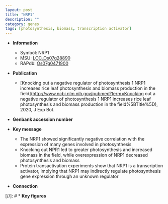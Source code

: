 ```yaml
---
layout: post
title: "NRP1"
description: ""
category: genes
tags: [photosynthesis, biomass, transcription activator]
---
```


* **Information**  
    + Symbol: NRP1  
    + MSU: [LOC_Os07g28890](http://rice.uga.edu/cgi-bin/ORF_infopage.cgi?orf=LOC_Os07g28890)  
    + RAPdb: [Os07g0471900](http://rapdb.dna.affrc.go.jp/viewer/gbrowse_details/irgsp1?name=Os07g0471900)  

* **Publication**  
    + [Knocking out a negative regulator of photosynthesis 1 NRP1 increases rice leaf photosynthesis and biomass production in the field](http://www.ncbi.nlm.nih.gov/pubmed?term=Knocking out a negative regulator of photosynthesis 1 NRP1 increases rice leaf photosynthesis and biomass production in the field%5BTitle%5D), 2020, J Exp Bot.

* **Genbank accession number**  

* **Key message**  
    + The NRP1 showed significantly negative correlation with the expression of many genes involved in photosynthesis
    + Knocking out NPR1 led to greater photosynthesis and increased biomass in the field, while overexpression of NRP1 decreased photosynthesis and biomass
    + Protein transactivation experiments show that NRP1 is a transcription activator, implying that NRP1 may indirectly regulate photosynthesis gene expression through an unknown regulator

* **Connection**  

[//]: # * **Key figures**  


